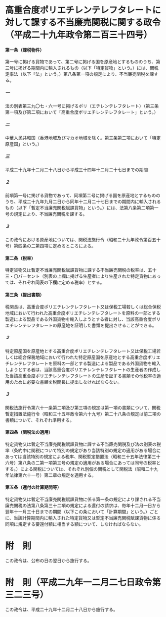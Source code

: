 # 高重合度ポリエチレンテレフタレートに対して課する不当廉売関税に関する政令（平成二十九年政令第二百三十四号）
#### 第一条（課税物件）
第一号に掲げる貨物であって、第二号に掲げる国を原産地とするもののうち、第三号に掲げる期間内に輸入されるもの（以下「特定貨物」という。）には、関税定率法（以下「法」という。）第八条第一項の規定により、不当廉売関税を課する。
##### 一
法の別表第三九〇七・六一号に掲げるポリ（エチレンテレフタレート）（第三条第一項及び第二項において「高重合度ポリエチレンテレフタレート」という。）
##### 二
中華人民共和国（香港地域及びマカオ地域を除く。第三条第二項において「特定原産国」という。）
##### 三
平成二十九年十二月二十八日から平成三十四年十二月二十七日までの期間
##### ２
前項第一号に掲げる貨物であって、同項第二号に掲げる国を原産地とするもののうち、平成二十九年九月二日から同年十二月二十七日までの期間内に輸入されるもの（以下「暫定不当廉売関税賦課貨物」という。）には、法第八条第二項第一号の規定により、不当廉売関税を課する。
##### ３
この政令における原産地については、関税法施行令（昭和二十九年政令第百五十号）第四条の二第四項に定めるところによる。
#### 第二条（税率）
特定貨物又は暫定不当廉売関税賦課貨物に課する不当廉売関税の税率は、五十三・〇パーセント（別表の上欄に掲げる生産者により生産された特定貨物にあっては、それぞれ同表の下欄に定める税率）とする。
#### 第三条（提出書類）
税関長は、高重合度ポリエチレンテレフタレート又は保税工場若しくは総合保税地域において行われた高重合度ポリエチレンテレフタレートを原料の一部とする製造による製品である外国貨物を輸入しようとする者に対し、当該高重合度ポリエチレンテレフタレートの原産地を証明した書類を提出させることができる。
##### ２
特定原産国を原産地とする高重合度ポリエチレンテレフタレート又は保税工場若しくは総合保税地域において行われた特定原産国を原産地とする高重合度ポリエチレンテレフタレートを原料の一部とする製造による製品である外国貨物を輸入しようとする者は、当該高重合度ポリエチレンテレフタレートの生産者の作成した当該高重合度ポリエチレンテレフタレートの生産を証する書類その他税率の適用のために必要な書類を税関長に提出しなければならない。
##### ３
関税法施行令第六十一条第二項及び第三項の規定は第一項の書類について、関税暫定措置法施行令（昭和三十五年政令第六十九号）第二十八条の規定は前二項の書類について、それぞれ準用する。
#### 第四条（関税法の適用）
特定貨物又は暫定不当廉売関税賦課貨物に課する不当廉売関税及び法の別表の税率（条約中に関税について特別の規定があり当該特別の規定の適用がある場合にあっては当該特別の規定による税率、関税暫定措置法（昭和三十五年法律第三十六号）第八条の二第一項第三号の規定の適用がある場合にあっては同号の税率とする。）による関税については、それぞれ別個の関税として関税法（昭和二十九年法律第六十一号）第二章の規定を適用する。
#### 第五条（還付の計算期間等）
特定貨物又は暫定不当廉売関税賦課貨物に係る第一条の規定により課される不当廉売関税の法第八条第三十二項の規定による還付の請求は、毎年十二月一日から翌年十一月三十日までの期間（以下この条において「計算期間」という。）ごとに、当該計算期間内に輸入された特定貨物又は暫定不当廉売関税賦課貨物に係る同項に規定する要還付額に相当する額について、しなければならない。
# 附　則
この政令は、公布の日の翌日から施行する。
# 附　則（平成二九年一二月二七日政令第三二三号）
この政令は、平成二十九年十二月二十八日から施行する。
